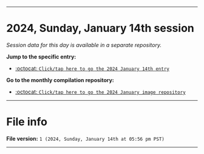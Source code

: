 
***

# 2024, Sunday, January 14th session

_Session data for this day is available in a separate repository._

**Jump to the specific entry:**

- [:octocat: `Click/tap here to go the 2024 January 14th entry`](https://github.com/seanpm2001/SeansLifeArchive_Images_ModernSmurfsVillage_Y2023_V6/tree/SeansLifeArchive_ModernSmurfsVillage_Y2023_V6_Main-dev/01_January/14/)

**Go to the monthly compilation repository:**

- [:octocat: `Click/tap here to go the 2024 January image repository`](https://github.com/seanpm2001/SeansLifeArchive_Images_ModernSmurfsVillage_Y2023_V6/)

***

# File info

**File version:** `1 (2024, Sunday, January 14th at 05:56 pm PST)`

***
